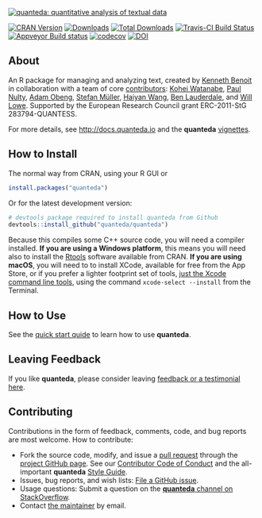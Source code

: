 
[![quanteda: quantitative analysis of textual data](https://cdn.rawgit.com/kbenoit/quanteda/master/images/quanteda_logo.svg)](http://quanteda.io)

[![CRAN Version](https://www.r-pkg.org/badges/version/quanteda)](https://CRAN.R-project.org/package=quanteda) [![Downloads](https://cranlogs.r-pkg.org/badges/quanteda)](https://CRAN.R-project.org/package=quanteda) [![Total Downloads](https://cranlogs.r-pkg.org/badges/grand-total/quanteda?color=orange)](https://CRAN.R-project.org/package=quanteda) [![Travis-CI Build Status](https://travis-ci.org/kbenoit/quanteda.svg?branch=master)](https://travis-ci.org/kbenoit/quanteda) [![Appveyor Build status](https://ci.appveyor.com/api/projects/status/e3tf2h1ff0nlv249/branch/master?svg=true)](https://ci.appveyor.com/project/kbenoit/quanteda/branch/master) [![codecov](https://codecov.io/gh/kbenoit/quanteda/branch/master/graph/badge.svg)](https://codecov.io/gh/kbenoit/quanteda) [![DOI](https://zenodo.org/badge/5424649.svg)](https://zenodo.org/badge/latestdoi/5424649)

About
-----

An R package for managing and analyzing text, created by [Kenneth Benoit](http://kenbenoit.net) in collaboration with a team of core [contributors](https://github.com/kbenoit/quanteda/graphs/contributors): [Kohei Watanabe](https://github.com/koheiw), [Paul Nulty](https://github.com/pnulty), [Adam Obeng](https://github.com/adamobeng), [Stefan Müller](http://muellerstefan.net), [Haiyan Wang](https://github.com/HaiyanLW), [Ben Lauderdale](https://github.com/lauderdale), and [Will Lowe](https://github.com/conjugateprior).
Supported by the European Research Council grant ERC-2011-StG 283794-QUANTESS.

For more details, see <http://docs.quanteda.io> and the **quanteda** [vignettes](https://quanteda.io/help/).

How to Install
--------------

The normal way from CRAN, using your R GUI or

``` r
install.packages("quanteda") 
```

Or for the latest development version:

``` r
# devtools package required to install quanteda from Github 
devtools::install_github("quanteda/quanteda") 
```

Because this compiles some C++ source code, you will need a compiler installed. **If you are using a Windows platform**, this means you will need also to install the [Rtools](https://CRAN.R-project.org/bin/windows/Rtools/) software available from CRAN. **If you are using macOS**, you will need to to install XCode, available for free from the App Store, or if you prefer a lighter footprint set of tools, [just the Xcode command line tools](http://osxdaily.com/2014/02/12/install-command-line-tools-mac-os-x/), using the command `xcode-select --install` from the Terminal.

How to Use
----------

See the [quick start quide](http://docs.quanteda.io/articles/pkgdown/quickstart.html) to learn how to use **quanteda**.

Leaving Feedback
----------------

If you like **quanteda**, please consider leaving [feedback or a testimonial here](https://github.com/quanteda/quanteda/issues/461).

Contributing
------------

Contributions in the form of feedback, comments, code, and bug reports are most welcome. How to contribute:

-   Fork the source code, modify, and issue a [pull request](https://help.github.com/articles/creating-a-pull-request-from-a-fork/) through the [project GitHub page](https://github.com/quanteda/quanteda). See our [Contributor Code of Conduct](https://github.com/quanteda/quanteda/blob/master/CONDUCT.md) and the all-important **quanteda** [Style Guide](https://github.com/quanteda/quanteda/wiki/Style-guide).
-   Issues, bug reports, and wish lists: [File a GitHub issue](https://github.com/quanteda/quanteda/issues).
-   Usage questions: Submit a question on the [**quanteda** channel on StackOverflow](http://stackoverflow.com/questions/tagged/quanteda).
-   Contact [the maintainer](kbenoit@lse.ac.uk) by email.
